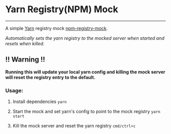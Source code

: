 # Yarn Registry(NPM) Mock

---

A simple [Yarn](https://yarnpkg.com) registry mock [npm-registry-mock](https://github.com/npm/npm-registry-mock).

*Automatically sets the yarn registry to the mocked server when started and resets when killed.*

## !! Warning !!
**Running this will update your local yarn config and killing the mock server will reset the registry entry to the default.**

### Usage:

1. Install dependencies
`yarn`

2. Start the mock and set yarn's config to point to the mock registry
`yarn start`

3. Kill the mock server and reset the yarn registry
`cmd/ctrl+c`
